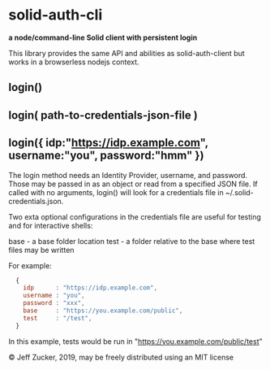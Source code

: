 # solid-auth-cli
**a node/command-line Solid client with persistent login**

This library provides the same API and abilities as solid-auth-client
but works in a browserless nodejs context. 

## login()
## login( path-to-credentials-json-file )
## login({ idp:"https://idp.example.com", username:"you", password:"hmm" })

The login method needs an Identity Provider, username, and password.  Those may be passed in as an object or read from a specified JSON file.  If called with no arguments, login() will look for a credentials file in ~/.solid-credentials.json.  

Two exta optional configurations in the credentials file are useful for testing and for interactive shells:

   base - a base folder location 
   test - a folder relative to the base where test files may be written

For example:

```javascript
  {
    idp      : "https://idp.example.com",
    username : "you",
    password : "xxx",
    base     : "https://you.example.com/public",
    test     : "/test",
  }
```
In this example, tests would be run in "https://you.example.com/public/test"

&copy; Jeff Zucker, 2019, may be freely distributed using an MIT license